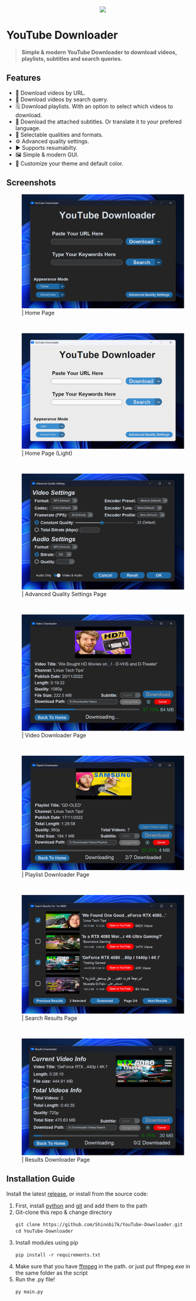 <div align="center">
<img src = "YDICO.ico" width = 200></img>
</div>
<h1><b>YouTube Downloader</b></h1>
<!-- for github badges (buttons) https://shields.io/ -->

> <p><b>Simple & modern YouTube Downloader to download videos, playlists, subtitles and search queries.</p></b>

<h2>Features</h2>
<ul>
<li>🔗 Download videos by URL.</li>
<li>🔎 Download videos by search query.</li>
<li>🗒️ Download playlists. With an option to select which videos to download.</li>
<li>💬 Download the attached subtitles. Or translate it to your prefered language.</li>
<li>🔖 Selectable qualities and formats.</li>
<li>⚙️ Advanced quality settings.</li>
<li>▶️ Supports resumabilty.</li>
<li>🖼️ Simple & modern GUI.</li>
<li>🌃 Customize your theme and default color.</li>
</ul>

<h2>Screenshots</h2>
<figure>
<img src = "images/home_dark.png"></img>
<figcaption>| Home Page</figcaption>
</figure>
<br>
<figure>
<img src = "images/home_light.png"></img>
<figcaption>| Home Page (Light)</figcaption>
</figure>
<br>
<figure>
<img src = "images/advanced_settings.png"></img>
<figcaption>| Advanced Quality Settings Page</figcaption>
</figure>
<br>
<figure>
<img src = "images/video_downloader.png"></img>
<figcaption>| Video Downloader Page</figcaption>
</figure>
<br>
<figure>
<img src = "images/playlist_downloader.png"></img>
<figcaption>| Playlist Downloader Page</figcaption>
</figure>
<br>
<figure>
<img src = "images/search_results.png"></img>
<figcaption>| Search Results Page</figcaption>
</figure>
<br>
<figure>
<img src = "images/results_downloader.png"></img>
<figcaption>| Results Downloader Page</figcaption>
</figure>


<h2>Installation Guide</h2>
<p>Install the latest <a href = "https://github.com/Shinobi7k/YouTube-Downloader/releases">release</a>, or install from the source code:</p>

<ol>
<li>First, install <a href = "https://www.python.org/downloads/">python</a> and <a href = "https://git-scm.com/downloads">git</a> and add them to the path</li>

<li>Git-clone this repo & change directory</li>

```git clone https://github.com/Shinobi7k/YouTube-Downloader.git```
<br>
```cd YouTube-Downloader```

<li>Install modules using pip</li>

```pip install -r requirements.txt```

<li>Make sure that you have <a href = "https://ffmpeg.org/download.html">ffmpeg</a> in the path. or just put ffmpeg.exe in the same folder as the script</li>

<li>Run the .py file!</li>

```py main.py```
</ol>
